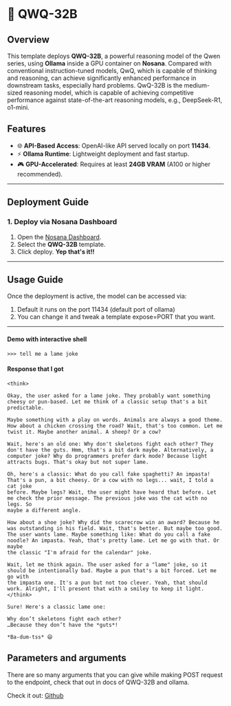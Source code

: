 # 🧠 QWQ-32B

## Overview
This template deploys **QWQ-32B**, a powerful reasoning model of the Qwen series, using **Ollama** inside a GPU container on **Nosana**.  Compared with conventional instruction-tuned models, QwQ, which is capable of thinking and reasoning, can achieve significantly enhanced performance in downstream tasks, especially hard problems. QwQ-32B is the medium-sized reasoning model, which is capable of achieving competitive performance against state-of-the-art reasoning models, e.g., DeepSeek-R1, o1-mini.

## Features
- 🌐 **API-Based Access**: OpenAI-like API served locally on port **11434**.
- ⚡ **Ollama Runtime**: Lightweight deployment and fast startup.
- 🎮 **GPU-Accelerated**: Requires at least **24GB VRAM** (A100 or higher recommended).

---

## Deployment Guide

### **1. Deploy via Nosana Dashboard**
1. Open the [Nosana Dashboard](https://dashboard.nosana.io).
2. Select the **QWQ-32B** template.
3. Click deploy. **Yep that's it!!** 
---

## Usage Guide

Once the deployment is active, the model can be accessed via:
1. Default it runs on the port 11434 (default port of ollama)
2. You can change it and tweak a template expose=PORT that you want. 

---


#### Demo with interactive shell

```text
>>> tell me a lame joke 
```

#### Response that I got
```text
<think>

Okay, the user asked for a lame joke. They probably want something cheesy or pun-based. Let me think of a classic setup that's a bit 
predictable.

Maybe something with a play on words. Animals are always a good theme. How about a chicken crossing the road? Wait, that's too common. Let me 
twist it. Maybe another animal. A sheep? Or a cow?

Wait, here's an old one: Why don't skeletons fight each other? They don't have the guts. Hmm, that's a bit dark maybe. Alternatively, a 
computer joke? Why do programmers prefer dark mode? Because light attracts bugs. That's okay but not super lame.

Oh, here's a classic: What do you call fake spaghetti? An impasta! That's a pun, a bit cheesy. Or a cow with no legs... wait, I told a cat joke 
before. Maybe legs? Wait, the user might have heard that before. Let me check the prior message. The previous joke was the cat with no legs. So 
maybe a different angle. 

How about a shoe joke? Why did the scarecrow win an award? Because he was outstanding in his field. Wait, that's better. But maybe too good. 
The user wants lame. Maybe something like: What do you call a fake noodle? An impasta. Yeah, that's pretty lame. Let me go with that. Or maybe 
the classic "I'm afraid for the calendar" joke. 

Wait, let me think again. The user asked for a "lame" joke, so it should be intentionally bad. Maybe a pun that's a bit forced. Let me go with 
the impasta one. It's a pun but not too clever. Yeah, that should work. Alright, I'll present that with a smiley to keep it light.
</think>

Sure! Here's a classic lame one:  

Why don’t skeletons fight each other?  
…Because they don’t have the *guts*!  

*Ba-dum-tss* 😄
```

## Parameters and arguments

There are so many arguments that you can give while making POST request to the endpoint, check that out in docs of QWQ-32B and ollama.

Check it out: [Github](https://github.com/ollama/ollama/blob/main/docs/api.md)


